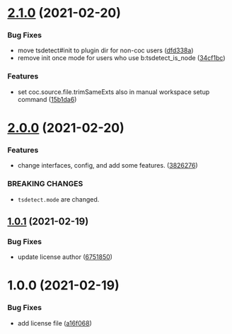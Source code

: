 # [2.1.0](https://github.com/LumaKernel/vim-tsdetect/compare/v2.0.0...v2.1.0) (2021-02-20)


### Bug Fixes

* move tsdetect#init to plugin dir for non-coc users ([dfd338a](https://github.com/LumaKernel/vim-tsdetect/commit/dfd338ac67eabae1233d8a13753814b04de69d6b))
* remove init once mode for users who use b:tsdetect_is_node ([34cf1bc](https://github.com/LumaKernel/vim-tsdetect/commit/34cf1bc97d5e1a3f0c686c05e097179344148dec))


### Features

* set coc.source.file.trimSameExts also in manual workspace setup command ([15b1da6](https://github.com/LumaKernel/vim-tsdetect/commit/15b1da606a0ec2241fec96adbe5a041e30f0b3d6))

# [2.0.0](https://github.com/LumaKernel/vim-tsdetect/compare/v1.0.1...v2.0.0) (2021-02-20)


### Features

* change interfaces, config, and add some features. ([3826276](https://github.com/LumaKernel/vim-tsdetect/commit/3826276c53cb7b32fc42085fb54cfe13be44c697))


### BREAKING CHANGES

* `tsdetect.mode` are changed.

## [1.0.1](https://github.com/LumaKernel/vim-tsdetect/compare/v1.0.0...v1.0.1) (2021-02-19)


### Bug Fixes

* update license author ([6751850](https://github.com/LumaKernel/vim-tsdetect/commit/6751850cfe5d96c5b69f3b1e5c2c5a0183e5b6d3))

# 1.0.0 (2021-02-19)


### Bug Fixes

* add license file ([a16f068](https://github.com/LumaKernel/vim-tsdetect/commit/a16f068c088a0838dbfec2766666f009014649bb))
